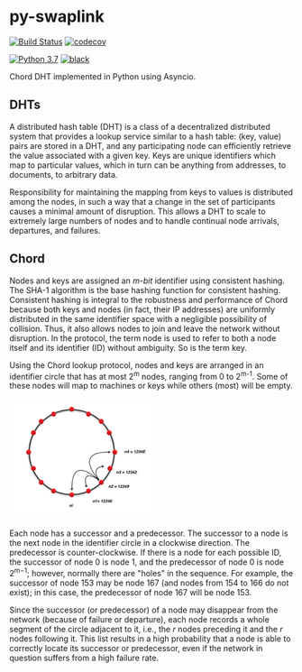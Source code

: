 # py-swaplink
[![Build Status](https://travis-ci.com/aratz-lasa/py-chord.svg?branch=master)](https://travis-ci.com/aratz-lasa/py-swaplink)
[![codecov](https://codecov.io/gh/aratz-lasa/py-chord/branch/master/graph/badge.svg)](https://codecov.io/gh/aratz-lasa/py-swaplink)

[![Python 3.7](https://img.shields.io/badge/python-3.7-blue.svg)](https://www.python.org/downloads/release/python-370/)
[![black](https://img.shields.io/badge/code%20style-black-000000.svg)](https://github.com/psf/black)

Chord DHT implemented in Python using Asyncio.

## DHTs
A distributed hash table (DHT) is a class of a decentralized distributed system that provides a lookup service similar to a hash table: (key, value) pairs are stored in a DHT, and any participating node can efficiently retrieve the value associated with a given key. Keys are unique identifiers which map to particular values, which in turn can be anything from addresses, to documents, to arbitrary data.

Responsibility for maintaining the mapping from keys to values is distributed among the nodes, in such a way that a change in the set of participants causes a minimal amount of disruption. This allows a DHT to scale to extremely large numbers of nodes and to handle continual node arrivals, departures, and failures. 
## Chord
Nodes and keys are assigned an *m-bit* identifier using consistent hashing. The SHA-1 algorithm is the base hashing function for consistent hashing. Consistent hashing is integral to the robustness and performance of Chord because both keys and nodes (in fact, their IP addresses) are uniformly distributed in the same identifier space with a negligible possibility of collision. Thus, it also allows nodes to join and leave the network without disruption. In the protocol, the term node is used to refer to both a node itself and its identifier (ID) without ambiguity. So is the term key.

Using the Chord lookup protocol, nodes and keys are arranged in an identifier circle that has at most 2<sup>m</sup> nodes, ranging from 0  to 2<sup>m-1</sup>. Some of these nodes will map to machines or keys while others (most) will be empty.

![Chord overlay](images/Chord.png)

Each node has a successor and a predecessor. The successor to a node is the next node in the identifier circle in a clockwise direction. The predecessor is counter-clockwise. If there is a node for each possible ID, the successor of node 0 is node 1, and the predecessor of node 0 is node 2<sup>m−1</sup>; however, normally there are "holes" in the sequence. For example, the successor of node 153 may be node 167 (and nodes from 154 to 166 do not exist); in this case, the predecessor of node 167 will be node 153.

Since the successor (or predecessor) of a node may disappear from the network (because of failure or departure), each node records a whole segment of the circle adjacent to it, i.e., the *r* nodes preceding it and the *r* nodes following it. This list results in a high probability that a node is able to correctly locate its successor or predecessor, even if the network in question suffers from a high failure rate. 
